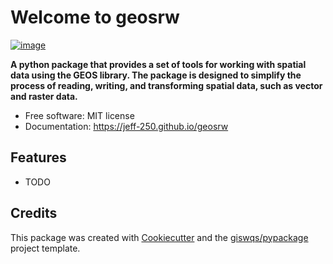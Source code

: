 # Welcome to geosrw


[![image](https://img.shields.io/pypi/v/geosrw.svg)](https://pypi.python.org/pypi/geosrw)


**A python package that provides a set of tools for working with spatial data using the GEOS library. The package is designed to simplify the process of reading, writing, and transforming spatial data, such as vector and raster data.**


-   Free software: MIT license
-   Documentation: <https://jeff-250.github.io/geosrw>
    

## Features

-   TODO

## Credits

This package was created with [Cookiecutter](https://github.com/cookiecutter/cookiecutter) and the [giswqs/pypackage](https://github.com/giswqs/pypackage) project template.
